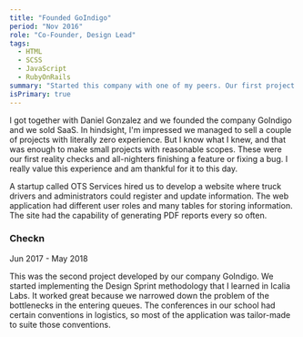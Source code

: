 ```yaml
---
title: "Founded GoIndigo"
period: "Nov 2016"
role: "Co-Founder, Design Lead"
tags: 
  - HTML
  - SCSS
  - JavaScript
  - RubyOnRails
summary: "Started this company with one of my peers. Our first project was a gas service calculator web app."
isPrimary: true
---
```

I got together with Daniel Gonzalez and we founded the company GoIndigo and we sold SaaS. In hindsight, I'm impressed we managed to sell a couple of projects with literally zero experience. But I know what I knew, and that was enough to make small projects with reasonable scopes. These were our first reality checks and all-nighters finishing a feature or fixing a bug. I really value this experience and am thankful for it to this day.

A startup called OTS Services hired us to develop a website where truck drivers and administrators could register and update information. The web application had different user roles and many tables for storing information. The site had the capability of generating PDF reports every so often.

### Checkn
Jun 2017 - May 2018

This was the second project developed by our company GoIndigo. We started implementing the Design Sprint methodology that I learned in Icalia Labs. It worked great because we narrowed down the problem of the bottlenecks in the entering queues. The conferences in our school had certain conventions in logistics, so most of the application was tailor-made to suite those conventions.
